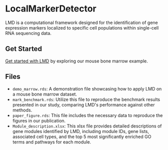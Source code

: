 # LocalMarkerDetector

LMD is a computational framework designed for the identification of gene expression markers localized to specific cell populations within single-cell RNA sequencing data.

## Get Started

[Get started with LMD](https://github.com/ruiqi0130/LocalMarkerDetector/blob/main/Demo.Rmd) by exploring our mouse bone marrow example.

## Files

- `demo_marrow.rds`: A demonstration file showcasing how to apply LMD on a mouse bone marrow dataset.
- `mark_benchmark.rds`: Utilize this file to reproduce the benchmark results presented in our study, comparing LMD's performance against other methods.
- `paper_figure.rds`: This file includes the necessary data to reproduce the figures in our publication.
- `Module_description.xlsx`: This xlsx file provides detailed descriptions of gene modules identified by LMD, including module IDs, gene lists, associated cell types, and the top 5 most significantly enriched GO terms and pathways for each module.
